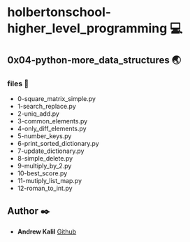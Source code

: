 # holbertonschool-higher_level_programming :computer:

## 0x04-python-more_data_structures :earth_asia:
### files :page_facing_up:
 * 0-square_matrix_simple.py
 * 1-search_replace.py
 * 2-uniq_add.py
 * 3-common_elements.py
 * 4-only_diff_elements.py
 * 5-number_keys.py
 * 6-print_sorted_dictionary.py
 * 7-update_dictionary.py
 * 8-simple_delete.py
 * 9-multiply_by_2.py
 * 10-best_score.py
 * 11-mutiply_list_map.py
 * 12-roman_to_int.py


## Author :black_nib:
* **Andrew Kalil** [Github](https://github.com/AndrewKalil)
